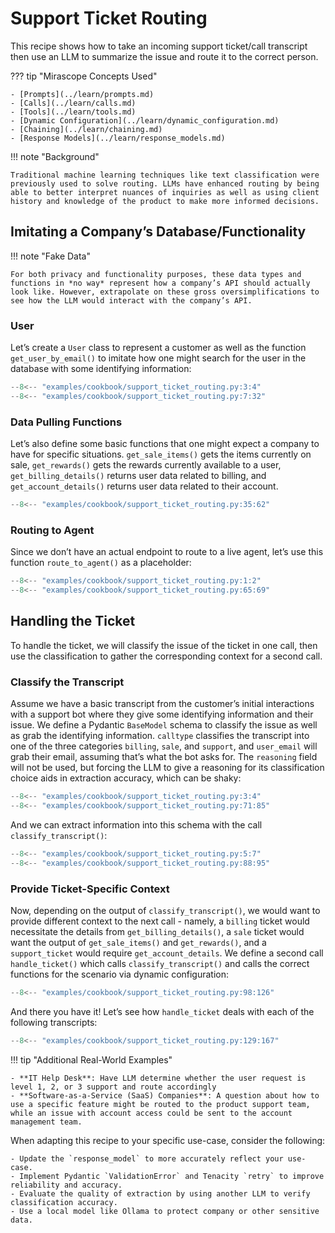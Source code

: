 # Support Ticket Routing

This recipe shows how to take an incoming support ticket/call transcript then use an LLM to summarize the issue and route it to the correct person.

??? tip "Mirascope Concepts Used"

    - [Prompts](../learn/prompts.md)
    - [Calls](../learn/calls.md)
    - [Tools](../learn/tools.md)
    - [Dynamic Configuration](../learn/dynamic_configuration.md)
    - [Chaining](../learn/chaining.md)
    - [Response Models](../learn/response_models.md)

!!! note "Background"

    Traditional machine learning techniques like text classification were previously used to solve routing. LLMs have enhanced routing by being able to better interpret nuances of inquiries as well as using client history and knowledge of the product to make more informed decisions.

## Imitating a Company’s Database/Functionality

!!! note "Fake Data"

    For both privacy and functionality purposes, these data types and functions in *no way* represent how a company’s API should actually look like. However, extrapolate on these gross oversimplifications to see how the LLM would interact with the company’s API.

### User

Let’s create a `User` class to represent a customer as well as the function `get_user_by_email()` to imitate how one might search for the user in the database with some identifying information:

```python
--8<-- "examples/cookbook/support_ticket_routing.py:3:4"
--8<-- "examples/cookbook/support_ticket_routing.py:7:32"
```

### Data Pulling Functions

Let’s also define some basic functions that one might expect a company to have for specific situations. `get_sale_items()` gets the items currently on sale, `get_rewards()` gets the rewards currently available to a user, `get_billing_details()` returns user data related to billing, and `get_account_details()` returns user data related to their account.

```python
--8<-- "examples/cookbook/support_ticket_routing.py:35:62"
```

### Routing to Agent

Since we don’t have an actual endpoint to route to a live agent, let’s use this function `route_to_agent()` as a placeholder:

```python
--8<-- "examples/cookbook/support_ticket_routing.py:1:2"
--8<-- "examples/cookbook/support_ticket_routing.py:65:69"
```

## Handling the Ticket

To handle the ticket, we will classify the issue of the ticket in one call, then use the classification to gather the corresponding context for a second call.

### Classify the Transcript

Assume we have a basic transcript from the customer’s initial interactions with a support bot where they give some identifying information and their issue. We define a Pydantic `BaseModel` schema to classify the issue as well as grab the identifying information. `calltype` classifies the transcript into one of the three categories `billing`, `sale`, and `support`, and `user_email` will grab their email, assuming that’s what the bot asks for. The `reasoning` field will not be used, but forcing the LLM to give a reasoning for its classification choice aids in extraction accuracy, which can be shaky:

```python
--8<-- "examples/cookbook/support_ticket_routing.py:3:4"
--8<-- "examples/cookbook/support_ticket_routing.py:71:85"
```

And we can extract information into this schema with the call `classify_transcript()`:

```python
--8<-- "examples/cookbook/support_ticket_routing.py:5:7"
--8<-- "examples/cookbook/support_ticket_routing.py:88:95"
```

### Provide Ticket-Specific Context

Now, depending on the output of `classify_transcript()`, we would want to provide different context to the next call - namely, a `billing` ticket would necessitate the details from `get_billing_details()`, a `sale` ticket would want the output of `get_sale_items()` and `get_rewards()`, and a `support_ticket` would require `get_account_details`. We define a second call `handle_ticket()` which calls `classify_transcript()` and calls the correct functions for the scenario via dynamic configuration:

```python
--8<-- "examples/cookbook/support_ticket_routing.py:98:126"
```

And there you have it! Let’s see how `handle_ticket` deals with each of the following transcripts:

```python
--8<-- "examples/cookbook/support_ticket_routing.py:129:167"
```

!!! tip "Additional Real-World Examples"

    - **IT Help Desk**: Have LLM determine whether the user request is level 1, 2, or 3 support and route accordingly
    - **Software-as-a-Service (SaaS) Companies**: A question about how to use a specific feature might be routed to the product support team, while an issue with account access could be sent to the account management team.

When adapting this recipe to your specific use-case, consider the following:

    - Update the `response_model` to more accurately reflect your use-case.
    - Implement Pydantic `ValidationError` and Tenacity `retry` to improve reliability and accuracy.
    - Evaluate the quality of extraction by using another LLM to verify classification accuracy.
    - Use a local model like Ollama to protect company or other sensitive data.
